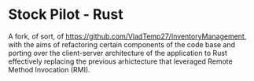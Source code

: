 # Stock Pilot - Rust
A fork, of sort, of https://github.com/VladTemp27/InventoryManagement, with the aims of refactoring certain components of the code base and porting over the client-server architecture of the application to Rust effectively replacing the previous arhictecture that leveraged Remote Method Invocation (RMI).

